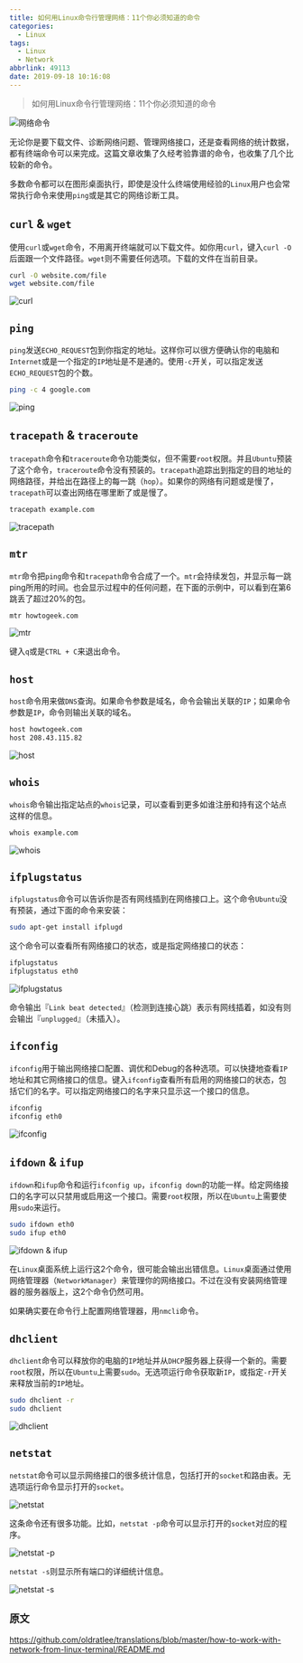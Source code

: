 ```yaml
---
title: 如何用Linux命令行管理网络：11个你必须知道的命令
categories:
  - Linux
tags:
  - Linux
  - Network
abbrlink: 49113
date: 2019-09-18 10:16:08
---
```


> 如何用Linux命令行管理网络：11个你必须知道的命令

<!-- more -->

![网络命令](/images/how-to-work-with-network-from-linux-terminal/network-commands-header.png)

无论你是要下载文件、诊断网络问题、管理网络接口，还是查看网络的统计数据，都有终端命令可以来完成。这篇文章收集了久经考验靠谱的命令，也收集了几个比较新的命令。

多数命令都可以在图形桌面执行，即使是没什么终端使用经验的`Linux`用户也会常常执行命令来使用`ping`或是其它的网络诊断工具。

`curl` & `wget`
---------------------

使用`curl`或`wget`命令，不用离开终端就可以下载文件。如你用`curl`，键入`curl -O`后面跟一个文件路径。`wget`则不需要任何选项。下载的文件在当前目录。

```bash
curl -O website.com/file
wget website.com/file
```

![curl](/images/how-to-work-with-network-from-linux-terminal/curl.png)

`ping`
---------------------

`ping`发送`ECHO_REQUEST`包到你指定的地址。这样你可以很方便确认你的电脑和`Internet`或是一个指定的`IP`地址是不是通的。使用`-c`开关，可以指定发送`ECHO_REQUEST`包的个数。

```bash
ping -c 4 google.com
```

![ping](/images/how-to-work-with-network-from-linux-terminal/ping.png)

`tracepath` & `traceroute`
---------------------

`tracepath`命令和`traceroute`命令功能类似，但不需要`root`权限。并且`Ubuntu`预装了这个命令，`traceroute`命令没有预装的。`tracepath`追踪出到指定的目的地址的网络路径，并给出在路径上的每一跳（`hop`）。如果你的网络有问题或是慢了，`tracepath`可以查出网络在哪里断了或是慢了。

```bash
tracepath example.com
```

![tracepath](/images/how-to-work-with-network-from-linux-terminal/tracepath.png)

`mtr`
---------------------

`mtr`命令把`ping`命令和`tracepath`命令合成了一个。`mtr`会持续发包，并显示每一跳ping所用的时间。也会显示过程中的任何问题，在下面的示例中，可以看到在第6跳丢了超过20%的包。

```bash
mtr howtogeek.com
```

![mtr](/images/how-to-work-with-network-from-linux-terminal/mtr.png)

键入`q`或是`CTRL + C`来退出命令。

`host`
---------------------

`host`命令用来做`DNS`查询。如果命令参数是域名，命令会输出关联的`IP`；如果命令参数是`IP`，命令则输出关联的域名。

```bash
host howtogeek.com
host 208.43.115.82
```

![host](/images/how-to-work-with-network-from-linux-terminal/host.png)

`whois`
---------------------

`whois`命令输出指定站点的`whois`记录，可以查看到更多如谁注册和持有这个站点这样的信息。

```bash
whois example.com
```

![whois](/images/how-to-work-with-network-from-linux-terminal/whois.png)

`ifplugstatus`
---------------------

`ifplugstatus`命令可以告诉你是否有网线插到在网络接口上。这个命令`Ubuntu`没有预装，通过下面的命令来安装：

```bash
sudo apt-get install ifplugd
```

这个命令可以查看所有网络接口的状态，或是指定网络接口的状态：

```bash
ifplugstatus
ifplugstatus eth0
```

![ifplugstatus](/images/how-to-work-with-network-from-linux-terminal/ifplugstatus.png)

命令输出『`Link beat detected`』（检测到连接心跳）表示有网线插着，如没有则会输出『`unplugged`』（未插入）。

`ifconfig`
---------------------

`ifconfig`用于输出网络接口配置、调优和Debug的各种选项。可以快捷地查看`IP`地址和其它网络接口的信息。键入`ifconfig`查看所有启用的网络接口的状态，包括它们的名字。可以指定网络接口的名字来只显示这一个接口的信息。

```bash
ifconfig
ifconfig eth0
```

![ifconfig](/images/how-to-work-with-network-from-linux-terminal/ifconfig.png)

`ifdown` & `ifup`
---------------------

`ifdown`和`ifup`命令和运行`ifconfig up`，`ifconfig down`的功能一样。给定网络接口的名字可以只禁用或启用这一个接口。需要`root`权限，所以在`Ubuntu`上需要使用`sudo`来运行。

```bash
sudo ifdown eth0
sudo ifup eth0
```

![ifdown & ifup](/images/how-to-work-with-network-from-linux-terminal/ifdown-ifup.png)

在`Linux`桌面系统上运行这2个命令，很可能会输出出错信息。`Linux`桌面通过使用网络管理器（`NetworkManager`）来管理你的网络接口。不过在没有安装网络管理器的服务器版上，这2个命令仍然可用。

如果确实要在命令行上配置网络管理器，用`nmcli`命令。

`dhclient`
---------------------

`dhclient`命令可以释放你的电脑的`IP`地址并从`DHCP`服务器上获得一个新的。需要`root`权限，所以在`Ubuntu`上需要`sudo`。无选项运行命令获取新`IP`，或指定`-r`开关来释放当前的`IP`地址。

```bash
sudo dhclient -r
sudo dhclient
```

![dhclient](/images/how-to-work-with-network-from-linux-terminal/dhclient.png)

`netstat`
---------------------

`netstat`命令可以显示网络接口的很多统计信息，包括打开的`socket`和路由表。无选项运行命令显示打开的`socket`。

![netstat](/images/how-to-work-with-network-from-linux-terminal/netstat.png)

这条命令还有很多功能。比如，`netstat -p`命令可以显示打开的`socket`对应的程序。

![netstat -p](/images/how-to-work-with-network-from-linux-terminal/netstat-p.png)

`netstat -s`则显示所有端口的详细统计信息。

![netstat -s](/images/how-to-work-with-network-from-linux-terminal/netstat-s.png)

`原文`
---------------------
https://github.com/oldratlee/translations/blob/master/how-to-work-with-network-from-linux-terminal/README.md
